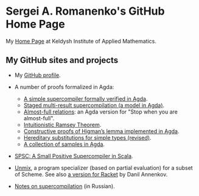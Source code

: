 # Sergei A. Romanenko's GitHub Home Page

My [Home Page](http://pat.keldysh.ru/~roman/)
at Keldysh Institute of Applied Mathematics.

## My GitHub sites and projects

* My [GitHub profile](https://github.com/sergei-romanenko).

* A number of proofs formalized in Agda:
    - [A simple supercompiler formally verified in
        Agda](https://github.com/sergei-romanenko/agda-simple-scp).
    - [Staged multi-result supercompilation (a model
        in Agda)](https://github.com/sergei-romanenko/staged-mrsc-agda).
    - [Almost-full
        relations](https://github.com/sergei-romanenko/agda-almost-full):
        an Agda version for "Stop when you are almost-full".
    - [Intuitionistic Ramsey
        Theorem](https://github.com/sergei-romanenko/agda-Ramsey-theorem).
    - [Constructive proofs of Higman’s lemma implemented in
        Agda](https://github.com/sergei-romanenko/agda-Higman-lemma).
    - [Hereditary substitutions for simple
        types (revised)](https://github.com/sergei-romanenko/agda-hsubst-revised).
    - [A collection of samples in
        Agda](https://github.com/sergei-romanenko/agda-samples).

* [SPSC: A Small Positive Supercompiler in Scala](https://sergei-romanenko.github.io/spsc/).

* [Unmix](https://github.com/sergei-romanenko/unmix), a program
  specializer (based on partial evaluation) for a subset of Scheme.
  See also [a version for Racket](https://github.com/annenkov/unmix)
  by Danil Annenkov.

* [Notes on supercompilation](https://sergei-romanenko.github.io/scp-notes-ru/)
  (in Russian).

